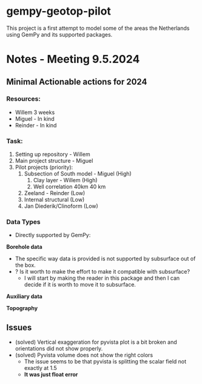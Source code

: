 # gempy-geotop-pilot

This project is a first attempt to model some of the areas the Netherlands using GemPy and
its supported packages.

# Notes - Meeting 9.5.2024

## Minimal Actionable actions for 2024

### Resources:

- Willem 3 weeks
- Miguel - In kind
- Reinder - In kind

### Task:

1. Setting up repository - Willem
2. Main project structure - Miguel
3. Pilot projects (priority):
   1. Subsection of South model - Miguel (High)
      1. Clay layer - Willem (High)
      2. Well correlation 40km 40 km 
   2. Zeeland - Reinder (Low)
   3. Internal structural (Low)
   4. Jan Diederik/Clinoform (Low)


### Data Types

- Directly supported by GemPy:

**Borehole data**
- The specific way data is provided is not supported by subsurface out of the box.
- ? Is it worth to make the effort to make it compatible with subsurface?
  - I will start by making the reader in this package and then I can decide if it is worth to move it to subsurface.

**Auxiliary data**

**Topography**


## Issues

- (solved) Vertical exaggeration for pyvista plot is a bit broken and orientations did not show properly.
- (solved) Pyvista volume does not show the right colors
  - The issue seems to be that pyvista is splitting the scalar field not exactly at 1.5
  - **It was just float error**